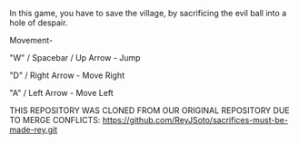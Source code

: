 ​In this game, you have to save the village, by sacrificing the evil ball into a hole of despair.

Movement-

"W" / Spacebar / Up Arrow - Jump

"D" /  Right Arrow - Move Right

"A" / Left Arrow - Move Left

THIS REPOSITORY WAS CLONED FROM OUR ORIGINAL REPOSITORY DUE TO MERGE CONFLICTS:
https://github.com/ReyJSoto/sacrifices-must-be-made-rey.git

